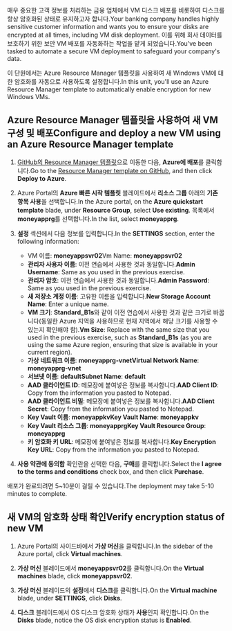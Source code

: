 <span data-ttu-id="96bc5-101">매우 중요한 고객 정보를 처리하는 금융 업체에서 VM 디스크 배포를 비롯하여 디스크를 항상 암호화된 상태로 유지하고자 합니다.</span><span class="sxs-lookup"><span data-stu-id="96bc5-101">Your banking company handles highly sensitive customer information and wants you to ensure your disks are encrypted at all times, including VM disk deployment.</span></span> <span data-ttu-id="96bc5-102">이를 위해 회사 데이터를 보호하기 위한 보안 VM 배포를 자동화하는 작업을 맡게 되었습니다.</span><span class="sxs-lookup"><span data-stu-id="96bc5-102">You've been tasked to automate a secure VM deployment to safeguard your company's data.</span></span>

<span data-ttu-id="96bc5-103">이 단원에서는 Azure Resource Manager 템플릿을 사용하여 새 Windows VM에 대한 암호화를 자동으로 사용하도록 설정합니다.</span><span class="sxs-lookup"><span data-stu-id="96bc5-103">In this unit, you'll use an Azure Resource Manager template to automatically enable encryption for new Windows VMs.</span></span>

## <a name="configure-and-deploy-a-new-vm-using-an-azure-resource-manager-template"></a><span data-ttu-id="96bc5-104">Azure Resource Manager 템플릿을 사용하여 새 VM 구성 및 배포</span><span class="sxs-lookup"><span data-stu-id="96bc5-104">Configure and deploy a new VM using an Azure Resource Manager template</span></span>

1. <span data-ttu-id="96bc5-105">[GitHub의 Resource Manager 템플릿](https://github.com/Azure/azure-quickstart-templates/tree/master/201-encrypt-create-new-vm-gallery-image)으로 이동한 다음, **Azure에 배포**를 클릭합니다.</span><span class="sxs-lookup"><span data-stu-id="96bc5-105">Go to the [Resource Manager template on GitHub](https://github.com/Azure/azure-quickstart-templates/tree/master/201-encrypt-create-new-vm-gallery-image), and then click **Deploy to Azure**.</span></span>
1. <span data-ttu-id="96bc5-106">Azure Portal의 **Azure 빠른 시작 템플릿** 블레이드에서 **리소스 그룹** 아래의 **기존 항목 사용**을 선택합니다.</span><span class="sxs-lookup"><span data-stu-id="96bc5-106">In the Azure portal, on the **Azure quickstart template** blade, under **Resource Group**, select **Use existing**.</span></span> <span data-ttu-id="96bc5-107">목록에서 **moneyapprg**를 선택합니다.</span><span class="sxs-lookup"><span data-stu-id="96bc5-107">In the list, select **moneyapprg**.</span></span>
1. <span data-ttu-id="96bc5-108">**설정** 섹션에서 다음 정보를 입력합니다.</span><span class="sxs-lookup"><span data-stu-id="96bc5-108">In the **SETTINGS** section, enter the following information:</span></span>

   - <span data-ttu-id="96bc5-109">VM 이름: **moneyappsvr02**</span><span class="sxs-lookup"><span data-stu-id="96bc5-109">Vm Name: **moneyappsvr02**</span></span>
   - <span data-ttu-id="96bc5-110">**관리자 사용자 이름**: 이전 연습에서 사용한 것과 동일합니다.</span><span class="sxs-lookup"><span data-stu-id="96bc5-110">**Admin Username**: Same as you used in the previous exercise.</span></span>
   - <span data-ttu-id="96bc5-111">**관리자 암호**: 이전 연습에서 사용한 것과 동일합니다.</span><span class="sxs-lookup"><span data-stu-id="96bc5-111">**Admin Password**: Same as you used in the previous exercise.</span></span>
   - <span data-ttu-id="96bc5-112">**새 저장소 계정 이름**: 고유한 이름을 입력합니다.</span><span class="sxs-lookup"><span data-stu-id="96bc5-112">**New Storage Account Name**: Enter a unique name.</span></span>
   - <span data-ttu-id="96bc5-113">**VM 크기**: **Standard_B1s**와 같이 이전 연습에서 사용한 것과 같은 크기로 바꿉니다(동일한 Azure 지역을 사용하므로 현재 지역에서 해당 크기를 사용할 수 있는지 확인해야 함).</span><span class="sxs-lookup"><span data-stu-id="96bc5-113">**Vm Size**: Replace with the same size that you used in the previous exercise, such as **Standard_B1s** (as you are using the same Azure region, ensuring that size is available in your current region).</span></span>
   - <span data-ttu-id="96bc5-114">**가상 네트워크 이름**: **moneyapprg-vnet**</span><span class="sxs-lookup"><span data-stu-id="96bc5-114">**Virtual Network Name**: **moneyapprg-vnet**</span></span>
   - <span data-ttu-id="96bc5-115">**서브넷 이름**: **default**</span><span class="sxs-lookup"><span data-stu-id="96bc5-115">**Subnet Name**: **default**</span></span>
   - <span data-ttu-id="96bc5-116">**AAD 클라이언트 ID**: 메모장에 붙여넣은 정보를 복사합니다.</span><span class="sxs-lookup"><span data-stu-id="96bc5-116">**AAD Client ID**: Copy from the information you pasted to Notepad.</span></span>
   - <span data-ttu-id="96bc5-117">**AAD 클라이언트 비밀**: 메모장에 붙여넣은 정보를 복사합니다.</span><span class="sxs-lookup"><span data-stu-id="96bc5-117">**AAD Client Secret**: Copy from the information you pasted to Notepad.</span></span>
   - <span data-ttu-id="96bc5-118">**Key Vault 이름**: **moneyappkv**</span><span class="sxs-lookup"><span data-stu-id="96bc5-118">**Key Vault Name**: **moneyappkv**</span></span>
   - <span data-ttu-id="96bc5-119">**Key Vault 리소스 그룹**: **moneyapprg**</span><span class="sxs-lookup"><span data-stu-id="96bc5-119">**Key Vault Resource Group**: **moneyapprg**</span></span>
   - <span data-ttu-id="96bc5-120">**키 암호화 키 URL**: 메모장에 붙여넣은 정보를 복사합니다.</span><span class="sxs-lookup"><span data-stu-id="96bc5-120">**Key Encryption Key URL**: Copy from the information you pasted to Notepad.</span></span>
1. <span data-ttu-id="96bc5-121">**사용 약관에 동의함** 확인란을 선택한 다음, **구매**를 클릭합니다.</span><span class="sxs-lookup"><span data-stu-id="96bc5-121">Select the **I agree to the terms and conditions** check box, and then click **Purchase**.</span></span>

<span data-ttu-id="96bc5-122">배포가 완료되려면 5~10분이 걸릴 수 있습니다.</span><span class="sxs-lookup"><span data-stu-id="96bc5-122">The deployment may take 5-10 minutes to complete.</span></span>

## <a name="verify-encryption-status-of-new-vm"></a><span data-ttu-id="96bc5-123">새 VM의 암호화 상태 확인</span><span class="sxs-lookup"><span data-stu-id="96bc5-123">Verify encryption status of new VM</span></span>

1. <span data-ttu-id="96bc5-124">Azure Portal의 사이드바에서 **가상 머신**을 클릭합니다.</span><span class="sxs-lookup"><span data-stu-id="96bc5-124">In the sidebar of the Azure portal, click **Virtual machines**.</span></span>

1. <span data-ttu-id="96bc5-125">**가상 머신** 블레이드에서 **moneyappsvr02**를 클릭합니다.</span><span class="sxs-lookup"><span data-stu-id="96bc5-125">On the **Virtual machines** blade, click **moneyappsvr02**.</span></span>

1. <span data-ttu-id="96bc5-126">**가상 머신** 블레이드의 **설정**에서 **디스크**를 클릭합니다.</span><span class="sxs-lookup"><span data-stu-id="96bc5-126">On the **Virtual machine** blade, under **SETTINGS**, click **Disks**.</span></span>

1. <span data-ttu-id="96bc5-127">**디스크** 블레이드에서 OS 디스크 암호화 상태가 **사용**인지 확인합니다.</span><span class="sxs-lookup"><span data-stu-id="96bc5-127">On the **Disks** blade, notice the OS disk encryption status is **Enabled**.</span></span>
